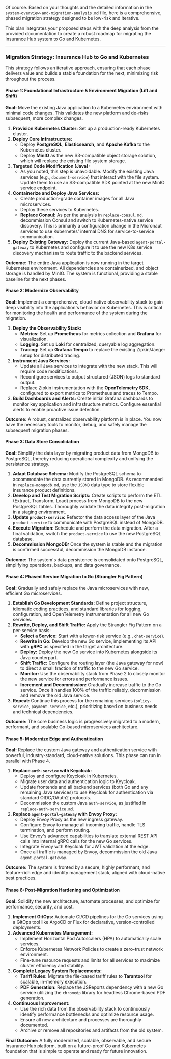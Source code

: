 Of course. Based on your thoughts and the detailed information in the
`system-overview-and-migration-analysis.md` file, here is a comprehensive, phased migration strategy
designed to be low-risk and iterative.

This plan integrates your proposed steps with the deep analysis from the provided documentation to
create a robust roadmap for migrating the Insurance Hub system to Go and Kubernetes.

---

### **Migration Strategy: Insurance Hub to Go and Kubernetes**

This strategy follows an iterative approach, ensuring that each phase delivers value and builds a
stable foundation for the next, minimizing risk throughout the process.

#### **Phase 1: Foundational Infrastructure & Environment Migration (Lift and Shift)**

**Goal:** Move the existing Java application to a Kubernetes environment with minimal code changes.
This validates the new platform and de-risks subsequent, more complex changes.

1. **Provision Kubernetes Cluster:** Set up a production-ready Kubernetes cluster.
2. **Deploy Core Infrastructure:**
    * Deploy **PostgreSQL**, **Elasticsearch**, and **Apache Kafka** to the Kubernetes cluster.
    * Deploy **MinIO** as the new S3-compatible object storage solution, which will replace the
      existing file system storage.
3. **Targeted Code Modification (Java):**
    * As you noted, this step is unavoidable. Modify the existing Java services (e.g.,
      `document-service`) that interact with the file system. Update them to use an S3-compatible
      SDK pointed at the new MinIO service endpoint.
4. **Containerize and Deploy Java Services:**
    * Create production-grade container images for all Java microservices.
    * Deploy these services to Kubernetes.
    * **Replace Consul:** As per the analysis in `replace-consul.md`, decommission Consul and switch
      to Kubernetes-native service discovery. This is primarily a configuration change in the
      Micronaut services to use Kubernetes' internal DNS for service-to-service communication.
5. **Deploy Existing Gateway:** Deploy the current Java-based `agent-portal-gateway` to Kubernetes
   and configure it to use the new K8s service discovery mechanism to route traffic to the backend
   services.

**Outcome:** The entire Java application is now running in the target Kubernetes environment. All
dependencies are containerized, and object storage is handled by MinIO. The system is functional,
providing a stable baseline for the next phases.

#### **Phase 2: Modernize Observability**

**Goal:** Implement a comprehensive, cloud-native observability stack to gain deep visibility into
the application's behavior on Kubernetes. This is critical for monitoring the health and performance
of the system during the migration.

1. **Deploy the Observability Stack:**
    * **Metrics:** Set up **Prometheus** for metrics collection and **Grafana** for visualization.
    * **Logging:** Set up **Loki** for centralized, queryable log aggregation.
    * **Tracing:** Set up **Grafana Tempo** to replace the existing Zipkin/Jaeger setup for
      distributed tracing.
2. **Instrument Java Services:**
    * Update all Java services to integrate with the new stack. This will require code
      modifications.
    * Reconfigure services to output structured (JSON) logs to standard output.
    * Replace Zipkin instrumentation with the **OpenTelemetry SDK**, configured to export metrics to
      Prometheus and traces to Tempo.
3. **Build Dashboards and Alerts:** Create initial Grafana dashboards to monitor key application and
   infrastructure metrics. Configure essential alerts to enable proactive issue detection.

**Outcome:** A robust, centralized observability platform is in place. You now have the necessary
tools to monitor, debug, and safely manage the subsequent migration phases.

#### **Phase 3: Data Store Consolidation**

**Goal:** Simplify the data layer by migrating product data from MongoDB to PostgreSQL, thereby
reducing operational complexity and unifying the persistence strategy.

1. **Adapt Database Schema:** Modify the PostgreSQL schema to accommodate the data currently stored
   in MongoDB. As recommended in `replace-mongodb.md`, use the `JSONB` data type to store flexible
   insurance product definitions.
2. **Develop and Test Migration Scripts:** Create scripts to perform the ETL (Extract, Transform,
   Load) process from MongoDB to the new PostgreSQL tables. Thoroughly validate the data integrity
   post-migration in a staging environment.
3. **Update `product-service`:** Refactor the data access layer of the Java `product-service` to
   communicate with PostgreSQL instead of MongoDB.
4. **Execute Migration:** Schedule and perform the data migration. After a final validation, switch
   the `product-service` to use the new PostgreSQL database.
5. **Decommission MongoDB:** Once the system is stable and the migration is confirmed successful,
   decommission the MongoDB instance.

**Outcome:** The system's data persistence is consolidated onto PostgreSQL, simplifying operations,
backups, and data governance.

#### **Phase 4: Phased Service Migration to Go (Strangler Fig Pattern)**

**Goal:** Gradually and safely replace the Java microservices with new, efficient Go microservices.

1. **Establish Go Development Standards:** Define project structure, idiomatic coding practices, and
   standard libraries for logging, configuration, and OpenTelemetry instrumentation for all new Go
   services.
2. **Rewrite, Deploy, and Shift Traffic:** Apply the Strangler Fig Pattern on a per-service basis:
    * **Select a Service:** Start with a lower-risk service (e.g., `chat-service`).
    * **Rewrite in Go:** Develop the new Go service, implementing its API with **gRPC** as specified
      in the target architecture.
    * **Deploy:** Deploy the new Go service into Kubernetes alongside its Java counterpart.
    * **Shift Traffic:** Configure the routing layer (the Java gateway for now) to direct a small
      fraction of traffic to the new Go service.
    * **Monitor:** Use the observability stack from Phase 2 to closely monitor the new service for
      errors and performance issues.
    * **Increment and Decommission:** Gradually increase traffic to the Go service. Once it handles
      100% of the traffic reliably, decommission and remove the old Java service.
3. **Repeat:** Continue this process for the remaining services (`policy-service`,
   `payment-service`, etc.), prioritizing based on business needs and technical dependencies.

**Outcome:** The core business logic is progressively migrated to a modern, performant, and scalable
Go-based microservices architecture.

#### **Phase 5: Modernize Edge and Authentication**

**Goal:** Replace the custom Java gateway and authentication service with powerful,
industry-standard, cloud-native solutions. This phase can run in parallel with Phase 4.

1. **Replace `auth-service` with Keycloak:**
    * Deploy and configure Keycloak in Kubernetes.
    * Migrate user data and authentication logic to Keycloak.
    * Update frontends and all backend services (both Go and any remaining Java services) to use
      Keycloak for authentication via standard OIDC/OAuth2 protocols.
    * Decommission the custom Java `auth-service`, as justified in `replace-auth-service.md`.
2. **Replace `agent-portal-gateway` with Envoy Proxy:**
    * Deploy Envoy Proxy as the new ingress gateway.
    * Configure Envoy to manage all incoming traffic, handle TLS termination, and perform routing.
    * Use Envoy's advanced capabilities to translate external REST API calls into internal gRPC
      calls for the new Go services.
    * Integrate Envoy with Keycloak for JWT validation at the edge.
    * Once all traffic is managed by Envoy, decommission the old Java `agent-portal-gateway`.

**Outcome:** The system is fronted by a secure, highly performant, and feature-rich edge and
identity management stack, aligned with cloud-native best practices.

#### **Phase 6: Post-Migration Hardening and Optimization**

**Goal:** Solidify the new architecture, automate processes, and optimize for performance, security,
and cost.

1. **Implement GitOps:** Automate CI/CD pipelines for the Go services using a GitOps tool like
   ArgoCD or Flux for declarative, version-controlled deployments.
2. **Advanced Kubernetes Management:**
    * Implement Horizontal Pod Autoscalers (HPA) to automatically scale services.
    * Enforce Kubernetes Network Policies to create a zero-trust network environment.
    * Fine-tune resource requests and limits for all services to maximize cluster efficiency and
      stability.
3. **Complete Legacy System Replacements:**
    * **Tariff Rules:** Migrate the file-based tariff rules to **Tarantool** for scalable, in-memory
      execution.
    * **PDF Generation:** Replace the JSReports dependency with a new Go service utilizing the
      `chromedp` library for headless Chrome-based PDF generation.
4. **Continuous Improvement:**
    * Use the rich data from the observability stack to continuously identify performance
      bottlenecks and optimize resource usage.
    * Ensure all new architecture and processes are thoroughly documented.
    * Archive or remove all repositories and artifacts from the old system.

**Final Outcome:** A fully modernized, scalable, observable, and secure Insurance Hub platform,
built on a future-proof Go and Kubernetes foundation that is simple to operate and ready for future
innovation.